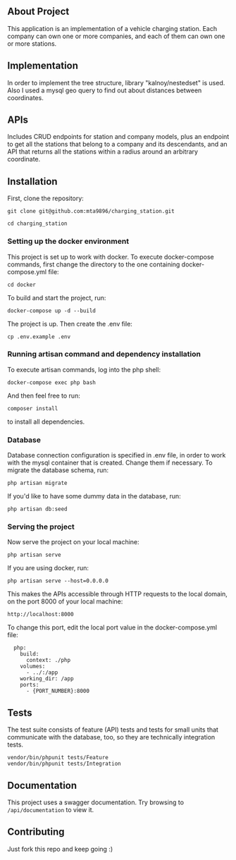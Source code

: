 ## About Project

This application is an implementation of a vehicle charging station.
Each company can own one or more companies, and each of them can own one or more stations.

## Implementation

In order to implement the tree structure, library "kalnoy/nestedset" is used. Also I used a mysql geo query to find out about distances between coordinates.

## APIs 

Includes CRUD endpoints for station and company models, plus an endpoint to get all the stations that belong to a company and its descendants, and an API that returns all the stations within a radius around an arbitrary coordinate.

## Installation

First, clone the repository:

```
git clone git@github.com:mta9896/charging_station.git

cd charging_station
```

### Setting up the docker environment

This project is set up to work with docker. To execute docker-compose commands, first change the directory to the one containing docker-compose.yml file:

```
cd docker
```
To build and start the project, run:

```
docker-compose up -d --build
```

The project is up. Then create the .env file:

```
cp .env.example .env
```
 
 ### Running artisan command and dependency installation
 
To execute artisan commands, log into the php shell:

```
docker-compose exec php bash
```

And then feel free to run:

```
composer install
```
to install all dependencies.

### Database

Database connection configuration is specified in .env file, in order to work with the mysql container that is created. Change them if necessary. To migrate the database schema, run:

```
php artisan migrate
```

If you'd like to have some dummy data in the database, run:

```
php artisan db:seed
```

### Serving the project

Now serve the project on your local machine:

```
php artisan serve
```
If you are using docker, run:

```
php artisan serve --host=0.0.0.0
```

This makes the APIs accessible through HTTP requests to the local domain, on the port 8000 of your local machine:

```
http://localhost:8000
```

To change this port, edit the local port value in the docker-compose.yml file:

```
  php:
    build:
      context: ./php
    volumes:
      - ../:/app
    working_dir: /app
    ports:
      - {PORT_NUMBER}:8000
``` 
## Tests

The test suite consists of feature (API) tests and tests for small units that communicate with the database, too, so they are technically integration tests.

```
vendor/bin/phpunit tests/Feature
vendor/bin/phpunit tests/Integration
```

## Documentation

This project uses a swagger documentation. Try browsing to ```/api/documentation``` to view it.

## Contributing

Just fork this repo and keep going :)

